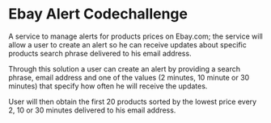 # Ebay Alert Codechallenge


A service to manage alerts for products prices on Ebay.com; the service will
allow a user to create an alert so he can receive updates about specific
products search phrase delivered to his email address.

Through this solution a user can create an alert by providing a search phrase,
email address and one of the values (2 minutes, 10 minute or 30 minutes) that
specify how often he will receive the updates.

User will then obtain the first 20 products sorted by the lowest price every 2, 10
or 30 minutes delivered to his email address.
